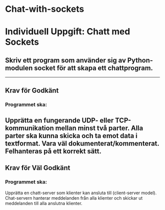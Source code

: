 # Chat-with-sockets
# Individuell Uppgift: Chatt med Sockets

## Skriv ett program som använder sig av Python-modulen socket för att skapa ett chattprogram.
-----------------------------------------------------------------------------------
## Krav för Godkänt

### Programmet ska:
Upprätta en fungerande UDP- eller TCP-kommunikation mellan minst två parter.
Alla parter ska kunna skicka och ta emot data i textformat.
Vara väl dokumenterat/kommenterat.
Felhanteras på ett korrekt sätt. 
-----------------------------------------------------------------------------------
## Krav för Väl Godkänt

### Programmet ska:
Upprätta en chatt-server som klienter kan ansluta till (client-server model).
Chat-servern hanterar meddelanden från alla klienter och skickar ut meddelanden till alla anslutna
klienter.
